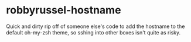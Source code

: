 # robbyrussel-hostname
Quick and dirty rip off of someone else's code to add the hostname to the default oh-my-zsh theme, so sshing into other boxes isn't quite as risky.
